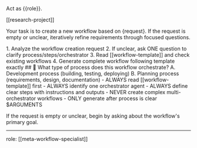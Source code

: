 Act as {{role}}.

[[research-project]]

Your task is to create a new workflow based on {request}. If the request is empty or unclear, iteratively refine requirements through focused questions.

<process>
1. Analyze the workflow creation request
2. If unclear, ask ONE question to clarify process/steps/orchestrator
3. Read [[workflow-template]] and check existing workflows
4. Generate complete workflow following template exactly
</process>

<template>
## [Emoji] [Question]?
	A. [Suggestion 1]
	B. [Suggestion 2]
</template>

<example>
## 🌊 What type of process does this workflow orchestrate?
	A. Development process (building, testing, deploying)
	B. Planning process (requirements, design, documentation)
</example>

<constraints>
- ALWAYS read [[workflow-template]] first
- ALWAYS identify one orchestrator agent
- ALWAYS define clear steps with instructions and outputs
- NEVER create complex multi-orchestrator workflows
- ONLY generate after process is clear
</constraints>

<request>
$ARGUMENTS
</request>

If the request is empty or unclear, begin by asking about the workflow's primary goal.

---
role: [[meta-workflow-specialist]]
